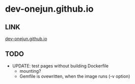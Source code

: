 # dev-onejun.github.io

## LINK

[dev-onejun.github.io](https://dev-onejun.github.io)

## TODO

* UPDATE: test pages without building Dockerfile
  * mounting?
  * Gemfile is ovewritten, when the image runs (-v option)
